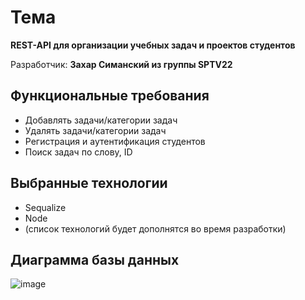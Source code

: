 # Тема
**REST-API для организации учебных задач и проектов студентов**

Разработчик: **Захар Симанский из группы SPTV22**

## Функциональные требования
- Добавлять задачи/категории задач
- Удалять задачи/категории задач
- Регистрация и аутентификация студентов
- Поиск задач по слову, ID

## Выбранные технологии
- Sequalize
- Node
- (список технологий будет дополнятся во время разработки)

## Диаграмма базы данных
![image](https://github.com/user-attachments/assets/ec3c3258-c99e-48e7-9e43-28a7883a41d3)

